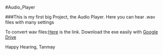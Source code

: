 #Audio_Player

###This is my first big Project, the Audio Player. Here you can hear .wav files with many settings

To convert wav files:[Here](https://audio.online-convert.com/convert-to-wav) is the link.
Download the exe easily with [Google Drive](https://drive.google.com/file/d/1rJR_GYE32i1uPOb7HHIMDNtwKRkdflH3/view?pli=1)

Happy Hearing,
Tanmay
